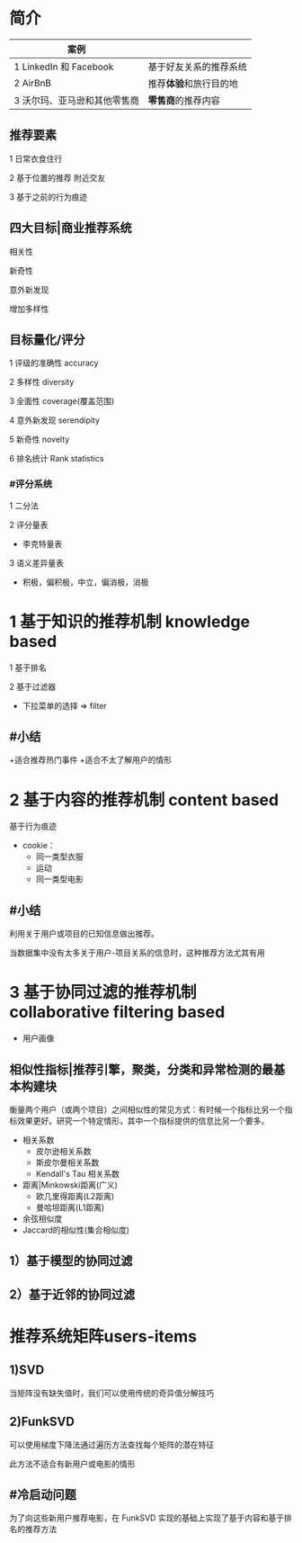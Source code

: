 # 简介

| 案例                         |                          |
| ---------------------------- | ------------------------ |
| 1 LinkedIn  和 Facebook      | 基于好友关系的推荐系统   |
| 2 AirBnB                     | 推荐**体验**和旅行目的地 |
| 3 沃尔玛、亚马逊和其他零售商 | **零售商**的推荐内容     |



## 推荐要素

1 日常衣食住行

2 基于位置的推荐  附近交友

3 基于之前的行为痕迹





## 四大目标|商业推荐系统

相关性

新奇性

意外新发现

增加多样性



## 目标量化/评分

1 评级的准确性 accuracy 

2 多样性 diversity

3 全面性 coverage(覆盖范围)

4 意外新发现 serendipity

5 新奇性 novelty

6 排名统计 Rank statistics



### #评分系统

1 二分法

2 评分量表

- 李克特量表

3 语义差异量表

- 积极，偏积极，中立，偏消极，消极







# 1 基于知识的推荐机制 knowledge based

1 基于排名



2 基于过滤器

- 下拉菜单的选择 => filter





## #小结

+适合推荐热门事件
+适合不太了解用户的情形





# 2 基于内容的推荐机制 content based

基于行为痕迹

- cookie：
  - 同一类型衣服
  - 运动
  - 同一类型电影





## #小结

利用关于用户或项目的已知信息做出推荐。

当数据集中没有太多关于用户-项目关系的信息时，这种推荐方法尤其有用



# 3 基于协同过滤的推荐机制 collaborative filtering based

- 用户画像



## 相似性指标|推荐引擎，聚类，分类和异常检测的最基本构建块

衡量两个用户（或两个项目）之间相似性的常见方式：有时候一个指标比另一个指标效果更好。研究一个特定情形，其中一个指标提供的信息比另一个要多。

- 相关系数
  - 皮尔逊相关系数
  - 斯皮尔曼相关系数
  - Kendall's Tau 相关系数
- 距离|Minkowski距离(广义)
  - 欧几里得距离(L2距离)
  - 曼哈坦距离(L1距离)
- 余弦相似度
- Jaccard的相似性(集合相似度)









## 1）基于模型的协同过滤





## 2）基于近邻的协同过滤







# 推荐系统矩阵users-items

## 1)SVD

当矩阵没有缺失值时，我们可以使用传统的奇异值分解技巧





## 2)FunkSVD

可以使用梯度下降法通过遍历方法查找每个矩阵的潜在特征

此方法不适合有新用户或电影的情形





## #冷启动问题

为了向这些新用户推荐电影，在 FunkSVD 实现的基础上实现了基于内容和基于排名的推荐方法





